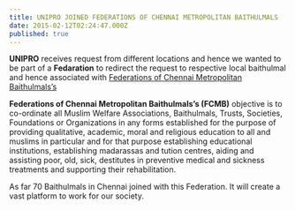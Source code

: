 ```yaml
---
title: UNIPRO JOINED FEDERATIONS OF CHENNAI METROPOLITAN BAITHULMALS	
date: 2015-02-12T02:24:47.000Z
published: true
---
```


<p><b>UNIPRO</b> receives request from different locations and hence we wanted to be part of a <b>Fedaration</b> to redirect the request to respective local baithulmal and hence associated with <a href="http://fcmb.in">Federations of Chennai Metropolitan Baithulmals’s</a></p>
<p><b>Federations of Chennai Metropolitan Baithulmals’s (FCMB)</b> objective is to co-ordinate all Muslim Welfare Associations, Baithulmals, Trusts, Societies, Foundations or Organizations in any forms established for the purpose of  providing qualitative, academic, moral and religious education to all and muslims in particular and for that purpose establishing educational institutions, establishing madarassas and tution centres, aiding and assisting poor, old, sick, destitutes in preventive medical and sickness treatments and supporting their rehabilitation.</p>
<p>As far 70 Baithulmals in Chennai joined with this Federation. It will create a vast platform to work for our society.</p>